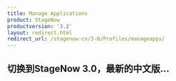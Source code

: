 ```yaml
---
title: Manage Applications
product: StageNow
productversion: '3.2'
layout: redirect.html
redirect_url: /stagenow-cn/3-0/Profiles/manageapps/
---
```


## 切换到StageNow 3.0，最新的中文版...
